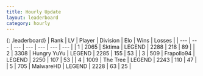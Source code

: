 ```yaml
---
title: Hourly Update
layout: leaderboard
category: hourly
---
```


{: .leaderboard}
| Rank | LV | Player | Division | Elo | Wins | Losses |
| --- | --- | --- | --- | --- | --- | --- |
| <span data-change="0">1</span> | 2065 | <span title="ID: 353063">Sktima</span> | LEGEND | <span data-change="0">2288</span> | <span data-change="0">218</span> | <span data-change="0">89</span> |
| <span data-change="0">2</span> | 3308 | <span title="ID: 164871">Hungry YuYu</span> | LEGEND | <span data-change="17">2285</span> | <span data-change="2">155</span> | <span data-change="0">53</span> |
| <span data-change="0">3</span> | 509 | <span title="ID: 712150">Frapollo94</span> | LEGEND | <span data-change="1">2250</span> | <span data-change="2">107</span> | <span data-change="1">53</span> |
| <span data-change="0">4</span> | 1009 | <span title="ID: 521406">The Tree</span> | LEGEND | <span data-change="-2">2243</span> | <span data-change="1">110</span> | <span data-change="1">47</span> |
| <span data-change="1">5</span> | 705 | <span title="ID: 261794">MalwareHD</span> | LEGEND | <span data-change="0">2228</span> | <span data-change="0">63</span> | <span data-change="0">25</span> |